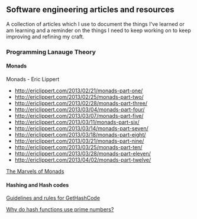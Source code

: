 ## Software engineering articles and resources

A collection of articles which I use to document the things I've learned or am learning and a reminder on the things I need to keep working on to keep improving and refining my craft.

### Programming Lanauge Theory
#### Monads
Monads - Eric Lippert
  - http://ericlippert.com/2013/02/21/monads-part-one/
  - http://ericlippert.com/2013/02/25/monads-part-two/
  - http://ericlippert.com/2013/02/28/monads-part-three/
  - http://ericlippert.com/2013/03/04/monads-part-four/
  - http://ericlippert.com/2013/03/07/monads-part-five/
  - http://ericlippert.com/2013/03/11/monads-part-six/
  - http://ericlippert.com/2013/03/14/monads-part-seven/
  - http://ericlippert.com/2013/03/18/monads-part-eight/
  - http://ericlippert.com/2013/03/21/monads-part-nine/
  - http://ericlippert.com/2013/03/25/monads-part-ten/
  - http://ericlippert.com/2013/03/28/monads-part-eleven/
  - http://ericlippert.com/2013/04/02/monads-part-twelve/

[The Marvels of Monads](http://blogs.msdn.com/b/wesdyer/archive/2008/01/11/the-marvels-of-monads.aspx)

#### Hashing and Hash codes
[Guidelines and rules for GetHashCode](http://blogs.msdn.com/b/ericlippert/archive/2011/02/28/guidelines-and-rules-for-gethashcode.aspx)

[Why do hash functions use prime numbers?](http://computinglife.wordpress.com/2008/11/20/why-do-hash-functions-use-prime-numbers/)
